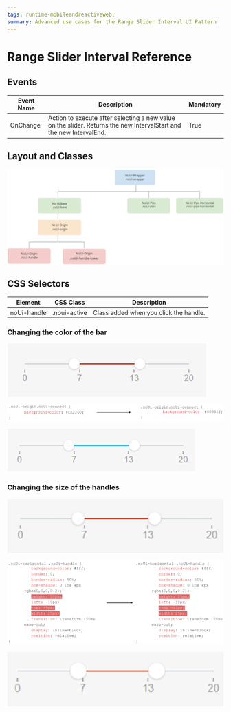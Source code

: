 ```yaml
---
tags: runtime-mobileandreactiveweb; 
summary: Advanced use cases for the Range Slider Interval UI Pattern
---
```


# Range Slider Interval Reference

## Events

**Event Name** |  **Description** |  **Mandatory**  
---|---|--- 
|OnChange  |  Action to execute after selecting a new value on the slider. Returns the new IntervalStart and the new IntervalEnd.  |  True|
  
## Layout and Classes

![](images/rangeslider-14-diag.png)

## CSS Selectors

**Element** |  **CSS Class** |  **Description**  
---|---|--- 
|  noUi-handle  |  .noui-active  |  Class added when you click the handle.  


### Changing the color of the bar

![](images/rangesliderinterval-6.png)

![](images/rangesliderinterval-8.png)

![](images/rangesliderinterval-9.png)

### Changing the size of the handles

![](images/rangesliderinterval-10.png)

![](images/rangesliderinterval-11.png)

![](images/rangesliderinterval-12.png)



